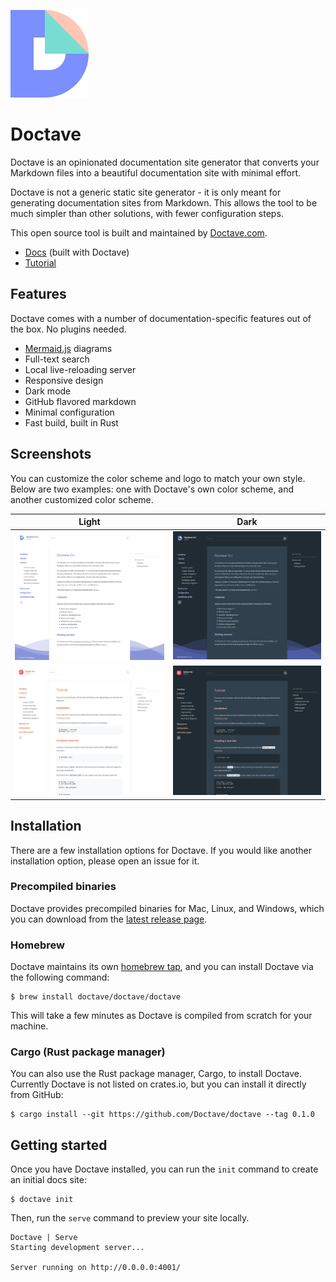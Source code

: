 ![Doctave logo](./src/assets/gh-readme-logo.png)

Doctave
=======

Doctave is an opinionated documentation site generator that converts your Markdown files into
a beautiful documentation site with minimal effort.

Doctave is not a generic static site generator - it is only meant for generating documentation sites
from Markdown. This allows the tool to be much simpler than other solutions, with fewer
configuration steps.

This open source tool is built and maintained by [Doctave.com](https://www.doctave.com).

* [Docs](https://cli.doctave.com) (built with Doctave)
* [Tutorial](https://cli.doctave.com/tutorial)

## Features

Doctave comes with a number of documentation-specific features out of the box. No plugins needed.

- [Mermaid.js](https://mermaid-js.github.io/) diagrams
- Full-text search
- Local live-reloading server
- Responsive design
- Dark mode
- GitHub flavored markdown
- Minimal configuration
- Fast build, built in Rust

## Screenshots

You can customize the color scheme and logo to match your own style. Below are two examples: one
with Doctave's own color scheme, and another customized color scheme.

Light                                             | Dark                                                    |
--------------------------------------------------|---------------------------------------------------------|
![Exmple 1](./docs/_include/assets/example-1.png) | ![Example 2](./docs/_include/assets/example-1-dark.png) |
![Exmple 2](./docs/_include/assets/example-2.png) | ![Example 2](./docs/_include/assets/example-2-dark.png) |

## Installation

There are a few installation options for Doctave. If you would like another installation option,
please open an issue for it.

### Precompiled binaries

Doctave provides precompiled binaries for Mac, Linux, and Windows, which you can download from the
[latest release page](https://github.com/Doctave/doctave/releases/latest).

### Homebrew

Doctave maintains its own [homebrew tap](https://github.com/Doctave/homebrew-doctave), and you can
install Doctave via the following command:

```
$ brew install doctave/doctave/doctave
```

This will take a few minutes as Doctave is compiled from scratch for your machine.

### Cargo (Rust package manager)

You can also use the Rust package manager, Cargo, to install Doctave. Currently Doctave is not
listed on crates.io, but you can install it directly from GitHub:

```
$ cargo install --git https://github.com/Doctave/doctave --tag 0.1.0
```

## Getting started

Once you have Doctave installed, you can run the `init` command to create an initial docs site:

```
$ doctave init
```

Then, run the `serve` command to preview your site locally.

```
Doctave | Serve
Starting development server...

Server running on http://0.0.0.0:4001/

```
